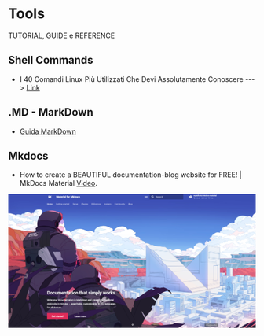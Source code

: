 # Tools
TUTORIAL, GUIDE e REFERENCE

## Shell Commands
- I 40 Comandi Linux Più Utilizzati Che Devi Assolutamente Conoscere ---> [Link](https://kinsta.com/it/blog/comandi-linux/)

## .MD - MarkDown
- [Guida MarkDown](https://www.markdownguide.org/basic-syntax/)

## Mkdocs
- How to create a BEAUTIFUL documentation-blog website for FREE! | MkDocs Material [Video](https://www.youtube.com/watch?v=DeZjkCtttss).

![MkDocs Material](../img/material.png)